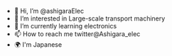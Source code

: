 - 👋 Hi, I’m @ashigaraElec
- 👀 I’m interested in Large-scale transport machinery
- 🌱 I’m currently learning electronics
- 📫 How to reach me twitter@Ashigara_elec
- 🌍 I'm Japanese

<!---
ashigaraElec/ashigaraElec is a ✨ special ✨ repository because its `README.md` (this file) appears on your GitHub profile.
You can click the Preview link to take a look at your changes.
--->
